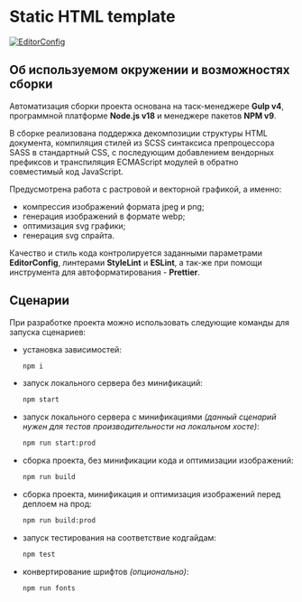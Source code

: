 # Static HTML template

[![EditorConfig](https://github.com/dimkinx/html-template/actions/workflows/editorconfig.yml/badge.svg)](https://github.com/dimkinx/html-template/actions/workflows/editorconfig.yml)

## Об используемом окружении и возможностях сборки

Автоматизация сборки проекта основана на таск-менеджере **Gulp v4**, программной платформе **Node.js v18** и менеджере пакетов **NPM v9**.

В сборке реализована поддержка декомпозиции структуры HTML документа, компиляция стилей из SCSS синтаксиса препроцессора SASS в стандартный CSS, с последующим добавлением вендорных префиксов и транспиляция ECMAScript модулей в обратно совместимый код JavaScript.

Предусмотрена работа с растровой и векторной графикой, а именно:

- компрессия изображений формата jpeg и png;
- генерация изображений в формате webp;
- оптимизация svg графики;
- генерация svg спрайта.

Качество и стиль кода контролируется заданными параметрами **EditorConfig**, линтерами **StyleLint** и **ESLint**, а так-же при помощи инструмента для автоформатирования - **Prettier**.

## Сценарии

При разработке проекта можно использовать следующие команды для запуска сценариев:

- установка зависимостей:
  ```bash
  npm i
  ```
- запуск локального сервера без минификаций:
  ```bash
  npm start
  ```
- запуск локального сервера c минификациями _(данный сценарий нужен для тестов производительности на локальном хосте)_:
  ```bash
  npm run start:prod
  ```
- сборка проекта, без минификации кода и оптимизации изображений:
  ```bash
  npm run build
  ```
- сборка проекта, минификация и оптимизация изображений перед деплоем на прод:
  ```bash
  npm run build:prod
  ```
- запуск тестирования на соответствие кодгайдам:
  ```bash
  npm test
  ```
- конвертирование шрифтов _(опционально)_:
  ```bash
  npm run fonts
  ```
